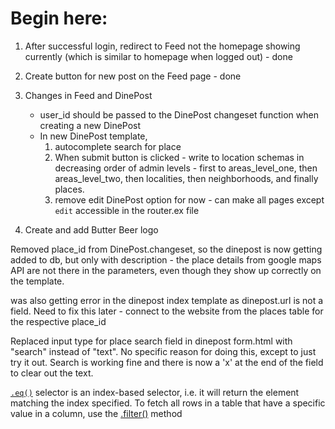 # Begin here:

1. After successful login, redirect to Feed not the homepage showing currently (which is similar to homepage when logged out) - done

2. Create button for new post on the Feed page - done

3. Changes in Feed and DinePost
      - user_id should be passed to the DinePost changeset function when creating a new DinePost
      - In new DinePost template,
        1. autocomplete search for place
        2. When submit button is clicked - write to location schemas in decreasing order of admin levels - first to areas_level_one, then areas_level_two, then localities, then neighborhoods, and finally places.
        3. remove edit DinePost option for now - can make all pages except `edit` accessible in the router.ex file

4. Create and add Butter Beer logo

Removed place_id from DinePost.changeset, so the dinepost is now getting added to db, but only with description - the place details from google maps API are not there in the parameters, even though they show up correctly on the template.

was also getting error in the dinepost index template as dinepost.url is not a field. Need to fix this later - connect to the website from the places table for the respective place_id

Replaced input type for place search field in dinepost form.html with "search" instead of "text". No specific reason for doing this, except to just try it out. Search is working fine and there is now a 'x' at the end of the field to clear out the text.

[`.eq()`](https://api.jquery.com/eq-selector/) 
selector is an index-based selector, i.e. it will return the element matching the index specified. To fetch all rows in a table that have a specific value in a column, use the [.filter()]() method
